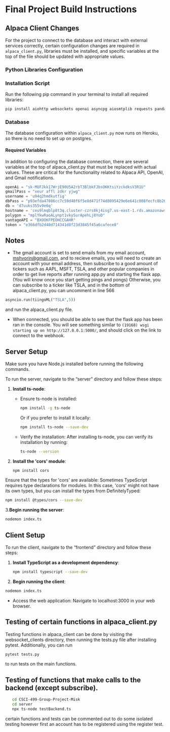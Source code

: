 # Final Project Build Instructions



## Alpaca Client Changes

For the project to connect to the database and interact with external services correctly, certain configuration changes are required in `alpaca_client.py`, libraries must be installed, and specific variables at the top of the file should be updated with appropriate values.

### Python Libraries Configuration

### Installation Script

Run the following pip command in your terminal to install all required libraries:

```bash
pip install aiohttp websockets openai asyncpg aiosmtplib requests pandas matplotlib tiingo scikit-learn torch pytest pytest-asyncio numpy flask_socketio Flask asyncio
```

### Database

The database configuration within `alpaca_client.py` now runs on Heroku, so there is no need to set up on postgres.

#### Required Variables

In addition to configuring the database connection, there are several variables at the top of alpaca_client.py that must be replaced with actual values. These are critical for the functionality related to Alpaca API, OpenAI, and Gmail notifications.

```python
openAi = "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"
gmailPass = "xeur affl zdkr yjwg"
username = 'u94q2hmdkutfig'
dbPass = "p93efda47086cc7c59d40f6f5e8d471f74d8095429e6e641c008fecfc8b26b046"
db = 'd7uuks355v9e6q'
hostname = 'ceu9lmqblp8t3q.cluster-czrs8kj4isg7.us-east-1.rds.amazonaws.com'
polygon = "mplYkwRaoALynpt1vkySurApehLj8YoD"
vantageAPI = "BXOOKFPEOHCCGAHR"
token = "e366dfb2d40d714341d8f23d3845f45a6cafece8"
```

## Notes

- The gmail account is set to send emails from my email account, mshvorin@gmail.com, and to recieve emails, you will need to create an account with your email address, then subscribe to a good amount of tickers such as AAPL, MSFT, TSLA, and other popular companies in order to get live reports after running app.py and starting the flask app. (You will know once you start getting pings and pongs) Otherwise, you can subscribe to a ticker like TSLA, and in the bottom of alpaca_client.py, you can uncomment in line 566
```python
asyncio.run(tiingoML("TSLA",5))
```
and run the alpaca_client.py file.
- When connected, you should be able to see that the flask app has been ran in the console. You will see something similar to `(19168) wsgi starting up on http://127.0.0.1:5000/`, and should click on the link to connect to the webhook.


## Server Setup

Make sure you have Node.js installed before running the following commands.


To run the server, navigate to the “server” directory and follow these steps:

1. **Install ts-node**:
   - Ensure ts-node is installed:
     ```sh
     npm install -g ts-node
     ```
     Or if you prefer to install it locally:
     ```sh
     npm install ts-node --save-dev
     ```
   - Verify the installation:
     After installing ts-node, you can verify its installation by running:
     ```sh
     ts-node --version
     ```

2. **Install the 'cors' module**:
   ```sh
   npm install cors

Ensure that the types for 'cors' are available:
Sometimes TypeScript requires type declarations for modules. In this case, 'cors' might not have its own types, but you can install the types from DefinitelyTyped:
```sh
npm install @types/cors --save-dev
 ```

3.**Begin running the server**:
```sh
nodemon index.ts
 ```


## Client Setup

To run the client, navigate to the “frontend” directory and follow these steps:

1. **Install TypeScript as a development dependency**:
   ```sh
   npm install typescript --save-dev
   ```

2. **Begin running the client**:
  ```sh
  nodemon index.ts
  ```
 - Access the web application:
     Navigate to localhost:3000 in your web browser.
   
## Testing of certain functions in alpaca_client.py

Testing functions in alpaca_client can be done by visiting the websocket_clients directory, then running the tests.py file after installing pytest. Additionally, you can run 
```sh
pytest tests.py
```
to run tests on the main functions.


## Testing of functions that make calls to the backend (except subscribe).
```sh
   cd CSCI-499-Group-Project-Misk
   cd server
   npx ts-node testBackend.ts
```
certain functions and tests can be commented out to do some isolated testing however first an account has to be registered using the register test.
